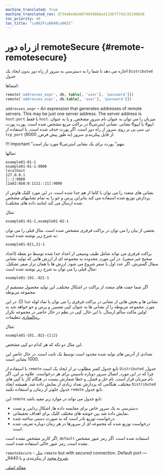 ```yaml
---
machine_translated: true
machine_translated_rev: d734a8e46ddd7465886ba4133bff743c55190626
toc_priority: 40
toc_title: "\u062F\u0648\u0631"
---
```


# از راه دور remoteSecure {#remote-remotesecure}

اجازه می دهد تا شما را به دسترسی به سرور از راه دور بدون ایجاد یک `Distributed` جدول

امضاها:

``` sql
remote('addresses_expr', db, table[, 'user'[, 'password']])
remote('addresses_expr', db.table[, 'user'[, 'password']])
```

`addresses_expr` – An expression that generates addresses of remote servers. This may be just one server address. The server address is `host:port` یا فقط `host`. میزبان را می توان به عنوان نام سرور مشخص, و یا به عنوان ایپو4 یا ایپو6 نشانی. نشانی اینترنتی6 در براکت مربع مشخص شده است. پورت پورت تی سی پی بر روی سرور از راه دور است. اگر پورت حذف شده است, با استفاده از `tcp_port` از فایل پیکربندی سرور (به طور پیش فرض, 9000).

!!! important "مهم"
    پورت برای یک نشانی اینترنتی6 مورد نیاز است.

مثالها:

``` text
example01-01-1
example01-01-1:9000
localhost
127.0.0.1
[::]:9000
[2a02:6b8:0:1111::11]:9000
```

نشانی های متعدد را می توان با کاما از هم جدا شده است. در این مورد کلیک هاوس از پردازش توزیع شده استفاده می کند بنابراین پرس و جو را به تمام نشانیهای مشخص شده ارسال می کند (مانند داده های مختلف).

مثال:

``` text
example01-01-1,example01-02-1
```

بخشی از بیان را می توان در براکت فرفری مشخص شده است. مثال قبلی را می توان به شرح زیر نوشته شده است:

``` text
example01-0{1,2}-1
```

براکت فرفری می تواند شامل طیف وسیعی از اعداد جدا شده توسط دو نقطه (اعداد صحیح غیر منفی). در این مورد, محدوده به مجموعه ای از ارزش هایی که تولید نشانی سفال گسترش. اگر عدد اول با صفر شروع می شود, ارزش ها با همان تراز صفر تشکیل. مثال قبلی را می توان به شرح زیر نوشته شده است:

``` text
example01-{01..02}-1
```

اگر شما جفت های متعدد از براکت در اشکال مختلف, این تولید محصول مستقیم از مجموعه مربوطه.

نشانی ها و بخش هایی از نشانی در براکت فرفری را می توان با نماد لوله جدا (\|). در این مورد, مجموعه مربوطه را از نشانی ها به عنوان کپی تفسیر, و پرس و جو خواهد شد به اولین ماکت سالم ارسال. با این حال, کپی در نظم در حال حاضر در مجموعه تکرار [\_تبالسازی](../../operations/settings/settings.md) تنظیمات.

مثال:

``` text
example01-{01..02}-{1|2}
```

این مثال دو تکه که هر کدام دو کپی مشخص.

تعدادی از آدرس های تولید شده محدود است توسط یک ثابت است. در حال حاضر این 1000 نشانی است.

با استفاده از `remote` تابع جدول کمتر مطلوب تر از ایجاد یک است `Distributed` جدول, چرا که در این مورد, اتصال سرور دوباره تاسیس برای هر درخواست. علاوه بر این, اگر نام میزبان قرار است, نام حل و فصل, و خطا شمارش نیست در هنگام کار با کپی های مختلف. هنگامی که پردازش تعداد زیادی از نمایش داده شد, همیشه ایجاد `Distributed` جدول جلوتر از زمان, و استفاده نکنید `remote` تابع جدول.

این `remote` تابع جدول می تواند در موارد زیر مفید باشد:

-   دسترسی به یک سرور خاص برای مقایسه داده ها, اشکال زدایی, و تست.
-   نمایش داده شد بین خوشه های مختلف کلیک برای اهداف تحقیقاتی.
-   درخواست توزیع نادر است که به صورت دستی ساخته شده.
-   درخواست توزیع شده که مجموعه ای از سرورها در هر زمان دوباره تعریف شده است.

اگر کاربر مشخص نشده است, `default` استفاده شده است.
اگر رمز عبور مشخص نشده است, رمز عبور خالی استفاده شده است.

`remoteSecure` - مثل `remote` but with secured connection. Default port — [\_شروع مجدد](../../operations/server-configuration-parameters/settings.md#server_configuration_parameters-tcp_port_secure) از پیکربندی و یا 9440.

[مقاله اصلی](https://clickhouse.tech/docs/en/query_language/table_functions/remote/) <!--hide-->
